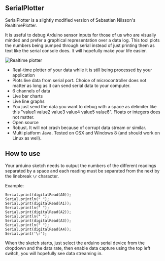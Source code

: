 ## SerialPlotter

SerialPlotter is a slightly modified version of Sebastian Nilsson's RealtimePlotter.

It is useful to debug Arduino sensor inputs for those of us who are visually minded and prefer a graphical representation over a data log. This tool plots the numbers being pumped through serial instead of just printing them as text like the serial console does. It will hopefully make your life easier.

![Realtime plotter](http://sebastiannilsson.com/wp-content/uploads/2013/12/RealtimePlotterProcessing-300x216.png)

- Real-time plotter of your data while it is still being processed by your application
- Plots live data from serial port. Choice of microcontroller does not matter as long as it can send serial data to your computer.
- 6 channels of data
- Live bar charts
- Live line graphs
- You just send the data you want to debug with a space as delimiter like this "value1 value2 value3 value4 value5 value6". Floats or integers does not matter.
- Open source
- Robust. It will not crash because of corrupt data stream or similar.
- Multi platform Java. Tested on OSX and Windows 8 (and should work on Linux as well).

## How to use

Your arduino sketch needs to output the numbers of the different readings separated by a space and each reading must be separated from the next by the linebreak `\r` character.

Example:
```
Serial.print(digitalRead(A0));
Serial.println(" ");
Serial.print(digitalRead(A1));
Serial.println(" ");
Serial.print(digitalRead(A2));
Serial.println(" ");
Serial.print(digitalRead(A3));
Serial.println(" ");
Serial.print(digitalRead(A4));
Serial.print('\r');
```

When the sketch starts, just select the arduino serial device from the dropdown and the data rate, then enable data capture using the top left switch, you will hopefully see data streaming in.